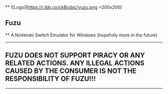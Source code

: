 ﻿**
![Logo](https://i.ibb.co/ckBcdsc/yuzu.png =200x200)
## Fuzu

**
A Nintendo Switch Emulator for Windows (hopefully more in the future)

***

## FUZU DOES NOT SUPPORT PIRACY OR ANY RELATED ACTIONS. ANY ILLEGAL ACTIONS CAUSED BY THE CONSUMER IS NOT THE RESPONSIBILITY OF FUZU!!!

***



